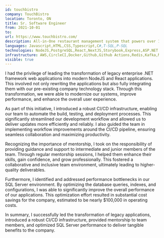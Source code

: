 ```yaml
---
id: touchbistro
company: TouchBistro
location: Toronto, ON
title: Sr. Software Engineer
from: 2021-10-01
to:
url: https://www.touchbistro.com/
description: All-in-One restaurant management system that powers over 16,000 businesses world wide.
languages: Javascript,HTML,CSS,Typescript,C#,T-SQL,P-SQL
technologies: NodeJS,PostgreSQL,React,NextJS,Storybook,Express,ASP.NET,.NETFramework 45+,.NET 5+
infrastructure: AWS,CircleCI,Docker,Github,Github Actions,Redis,Kafka,Microsoft SQL Server 2016+
visible: true
---
```


<p>
I had the privilege of leading the transformation of legacy enterprise .NET framework web applications into modern NodeJS and React applications. This involved not only rewriting the applications but also fully integrating them with our pre-existing company technology stack. Through this transformation, we were able to modernize our systems, improve performance, and enhance the overall user experience.
</p>
<p>
As part of this initiative, I introduced a robust CI/CD infrastructure, enabling our team to automate the build, testing, and deployment processes. This significantly streamlined our development workflow and allowed us to deliver updates more efficiently and reliably. I also guided the team in implementing workflow improvements around the CI/CD pipeline, ensuring seamless collaboration and maximizing productivity.
</p>
<p>
Recognizing the importance of mentorship, I took on the responsibility of providing guidance and support to intermediate and junior members of the team. Through regular mentorship sessions, I helped them enhance their skills, gain confidence, and grow professionally. This fostered a collaborative and inclusive team environment, ultimately leading to higher-quality deliverables.
</p>
<p>
Furthermore, I identified and addressed performance bottlenecks in our SQL Server environment. By optimizing the database queries, indexes, and configurations, I was able to significantly improve the overall performance of our applications. This optimization effort resulted in substantial cost savings for the company, estimated to be nearly $100,000 in operating costs.
</p>
<p>
In summary, I successfully led the transformation of legacy applications, introduced a robust CI/CD infrastructure, provided mentorship to team members, and optimized SQL Server performance to deliver tangible benefits to the company.
</p>
